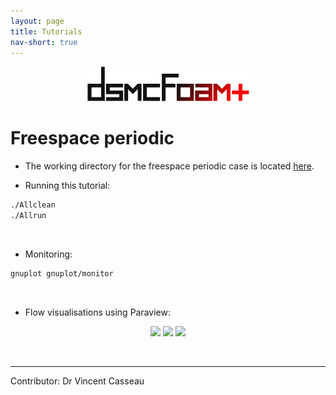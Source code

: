 ```yaml
---
layout: page
title: Tutorials
nav-short: true
---
```

  
<p align="center">
  <img src="/docs/img/logos/dsmcFoamPlusLogo.png" width="260">
</p>

# Freespace periodic

+ The working directory for the freespace periodic case is located [here](https://github.com/vincentcasseau/hyStrath/tree/master/run/hyStrath/dsmcFoam%2B/threeDimensional/freeSpacePeriodic).  

+ Running this tutorial:  

```sh
./Allclean  
./Allrun
```  

<br>

+ Monitoring:  

```sh
gnuplot gnuplot/monitor
```  

<br>

+ Flow visualisations using Paraview:  
 
<p align="center">
  <img src="/docs/img/tutos/dsmcFoam+/freespacePeriodic/tutorial-dsmcFoam+-freespace-fieldTtmix.gif" width="800">  
  <img src="/docs/img/tutos/dsmcFoam+/freespacePeriodic/tutorial-dsmcFoam+-freespace-fieldUxmix.gif" width="800">  
  <img src="/docs/img/tutos/dsmcFoam+/freespacePeriodic/tutorial-dsmcFoam+-freespace-fieldrhoNmix.gif" width="800">  
</p>

<br>

--- 

Contributor: Dr Vincent Casseau
